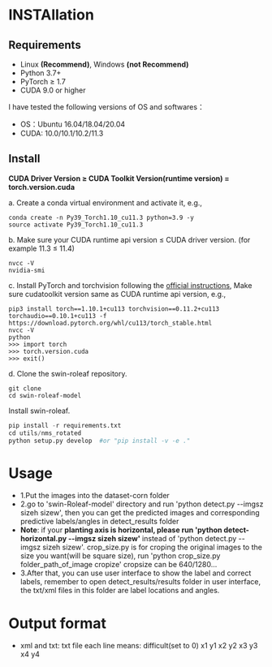 # INSTAllation 
## Requirements
* Linux **(Recommend)**, Windows **(not Recommend)**
* Python 3.7+ 
* PyTorch ≥ 1.7 
* CUDA 9.0 or higher

I have tested the following versions of OS and softwares：
* OS：Ubuntu 16.04/18.04/20.04
* CUDA: 10.0/10.1/10.2/11.3

## Install 
**CUDA Driver Version ≥ CUDA Toolkit Version(runtime version) = torch.version.cuda**

a. Create a conda virtual environment and activate it, e.g.,
```
conda create -n Py39_Torch1.10_cu11.3 python=3.9 -y 
source activate Py39_Torch1.10_cu11.3
```
b. Make sure your CUDA runtime api version ≤ CUDA driver version. (for example 11.3 ≤ 11.4)
```
nvcc -V
nvidia-smi
```
c. Install PyTorch and torchvision following the [official instructions](https://pytorch.org/), Make sure cudatoolkit version same as CUDA runtime api version, e.g.,
```
pip3 install torch==1.10.1+cu113 torchvision==0.11.2+cu113 torchaudio==0.10.1+cu113 -f https://download.pytorch.org/whl/cu113/torch_stable.html
nvcc -V
python
>>> import torch
>>> torch.version.cuda
>>> exit()
```
d. Clone the swin-roleaf repository.
```
git clone 
cd swin-roleaf-model
```
Install swin-roleaf.

```python 
pip install -r requirements.txt
cd utils/nms_rotated
python setup.py develop  #or "pip install -v -e ."
```

# Usage
* 1.Put the images into the dataset-corn folder
* 2.go to 'swin-Roleaf-model' directory and run 'python detect.py --imgsz sizeh sizew', then you can get the predicted images and corresponding predictive labels/angles in detect_results folder
* **Note**: if your **planting axis is horizontal, please run 'python detect-horizontal.py --imgsz sizeh sizew'** instead of 'python detect.py --imgsz sizeh sizew'. crop_size.py is for croping the original images to the size you want(will be square size), run 'python crop_size.py folder_path_of_image cropize' cropsize can be 640/1280...
* 3.After that, you can use user interface to show the label and correct labels, remember to open detect_results/results folder in user interface, the txt/xml files in this folder are label locations and angles.

# Output format
* xml and txt: txt file each line means: difficult(set to 0)      x1      y1       x2        y2       x3       y3       x4       y4 
